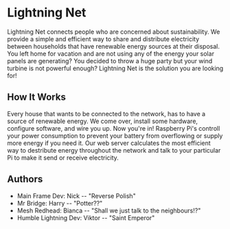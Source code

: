 # Lightning Net

Lightning Net connects people who are concerned about sustainability. We provide a simple and efficient way to share and distribute electricity between households that have renewable energy sources at their disposal. You left home for vacation and are not using any of the energy your solar panels are generating? You decided to throw a huge party but your wind turbine is not powerful enough? Lightning Net is the solution you are looking for!



## How It Works

Every house that wants to be connected to the network, has to have a source of renewable energy. We come over, install some hardware, configure software, and wire you up. Now you're in! Raspberry Pi's controll your power consumption to prevent your battery from overflowing or supply more energy if you need it. Our web server calculates the most efficient way to destribute energy throughout the network and talk to your particular Pi to make it send or receive electricity.



## Authors

* Main Frame Dev:       Nick   -- "Reverse Polish"
* Mr Bridge:            Harry  -- "Potter??"
* Mesh Redhead:         Bianca -- "Shall we just talk to the neighbours!?"
* Humble Lightning Dev: Viktor -- "Saint Emperor"

